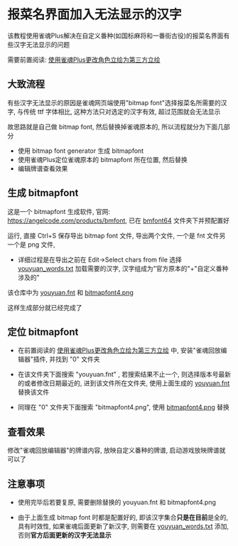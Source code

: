 # 报菜名界面加入无法显示的汉字

该教程使用雀魂Plus解决在自定义番种(如国标麻将和一番街古役)的报菜名界面有些汉字无法显示的问题

需要前置阅读: [使用雀魂Plus更改角色立绘为第三方立绘](README.md)

## 大致流程

有些汉字无法显示的原因是雀魂网页端使用"bitmap font"选择报菜名所需要的汉字, 与传统 ttf 字体相比, 这种方法只对选定的汉字有效,
超过范围就会无法显示

故思路就是自己做 bitmap font, 然后替换掉雀魂原本的, 所以流程就分为下面几部分

- 使用 bitmap font generator 生成 bitmapfont
- 使用雀魂Plus定位雀魂原本的 bitmapfont 所在位置, 然后替换
- 编辑牌谱查看效果

## 生成 bitmapfont

这是一个 bitmapfont 生成软件, 官网: https://angelcode.com/products/bmfont, 
已在 [bmfont64](bitmapfont/bmfont64) 文件夹下并预配置好

运行, 直接 Ctrl+S 保存导出 bitmap font 文件, 导出两个文件, 一个是 fnt 文件另一个是 png 文件, 

- 详细过程是在导出之前在 Edit->Select chars from file 选择 [youyuan_words.txt](bitmapfont/youyuan_words.txt) 加载需要的汉字, 
汉字组成为"官方原本的"+"自定义番种涉及的"

该仓库中为 [youyuan.fnt](bitmapfont/youyuan.fnt) 和 [bitmapfont4.png](bitmapfont/bitmapfont4.png) 

这样生成部分就已经完成了

## 定位 bitmapfont

- 在前置阅读的 [使用雀魂Plus更改角色立绘为第三方立绘](README.md) 中, 安装"雀魂回放编辑器"插件, 并找到 "0" 文件夹

- 在该文件夹下面搜索 "youyuan.fnt" , 若搜索结果不止一个, 则选择版本号最新的或者修改日期最近的, 进到该文件所在文件夹, 
使用上面生成的 [youyuan.fnt](bitmapfont/youyuan.fnt) 替换该文件

- 同理在 "0" 文件夹下面搜索 "bitmapfont4.png", 使用 [bitmapfont4.png](bitmapfont/bitmapfont4.png) 替换

## 查看效果

修改"雀魂回放编辑器"的牌谱内容, 放映自定义番种的牌谱, 启动游戏放映牌谱就可以了

## 注意事项

- 使用完毕后若要复原, 需要删除替换的 youyuan.fnt 和 bitmapfont4.png

- 由于上面生成 bitmap font 时都是配置好的, 即该汉字集合**只是在目前**是全的, 具有时效性, 如果雀魂后面更新了新汉字, 
则需要在 [youyuan_words.txt](bitmapfont/youyuan_words.txt) 添加, 否则**官方后面更新的汉字无法显示** 
